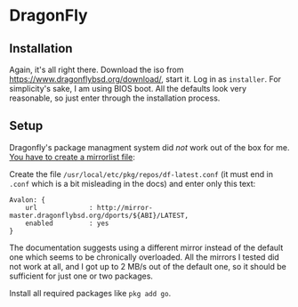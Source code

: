 # DragonFly

## Installation

Again, it's all right there.
Download the iso from https://www.dragonflybsd.org/download/, start it. Log in as `installer`.
For simplicity's sake, I am using BIOS boot. All the defaults look very reasonable, so just enter through the installation process.

## Setup

Dragonfly's package managment system did *not* work out of the box for me. 
[You have to create a mirrorlist file](https://dragonflybsd.org/docs/howtos/HowToDPorts/#index2h2):

Create the file `/usr/local/etc/pkg/repos/df-latest.conf` (it must end in `.conf` which is a bit misleading in the docs) and enter only this text:
```
Avalon: {
    url             : http://mirror-master.dragonflybsd.org/dports/${ABI}/LATEST,
    enabled         : yes
}
```
The documentation suggests using a different mirror instead of the default one which seems to be chronically overloaded. All the mirrors I tested did not work at all, and I got up to 2 MB/s out of the default one, so it should be sufficient for just one or two packages.

Install all required packages like `pkg add go`.
